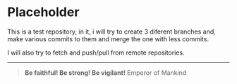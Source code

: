 # Placeholder

This is a test repository, in it, i will try to create 3 diferent branches and, make various commits to them and merge the one with less commits.

I will also try to fetch and push/pull from remote repositories.

---

>**Be faithful! Be strong! Be vigilant!**
>Emperor of Mankind